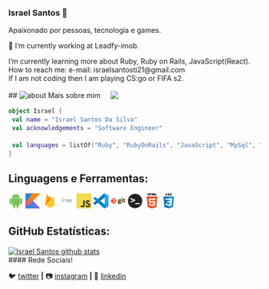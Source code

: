 
  
### Israel Santos  👋

Apaixonado por pessoas, tecnologia e games.

<p align="left">
  💌 I’m currently working at Leadfy-imob.
</p>
I’m currently learning more about Ruby, Ruby on Rails, JavaScript(React).<br>
How to reach me: e-mail: israelsantosti21@gmail.com<br>
If I am not coding then I am playing CS:go or FIFA s2.<br>
<br>
## <img width="45" alt="about" src="https://raw.github.com/elizarov/elizarov/master/about.png"> Mais sobre mim

<img align="right" width="300" src="https://i2.wp.com/allhtaccess.info/wp-content/uploads/2018/03/programming.gif?fit=1281%2C716&ssl=1" />

```kotlin
object Israel {
 val name = "Israel Santos Da Silva"
 val acknowledgements = "Software Engineer"
 
 val languages = listOf("Ruby", "RubyOnRails", "JavaScript", "MySql", "React", "Linux", "ElasticSearch") 
}
```

## **Linguagens e Ferramentas:**  

<code><img height="30" src="https://raw.githubusercontent.com/github/explore/80688e429a7d4ef2fca1e82350fe8e3517d3494d/topics/android/android.png"></code>
<code><img height="30" src="https://raw.githubusercontent.com/github/explore/80688e429a7d4ef2fca1e82350fe8e3517d3494d/topics/kotlin/kotlin.png"></code>
<code><img height="30" src="https://raw.githubusercontent.com/github/explore/80688e429a7d4ef2fca1e82350fe8e3517d3494d/topics/firebase/firebase.png"></code>
<code><img height="30" src="https://raw.githubusercontent.com/github/explore/80688e429a7d4ef2fca1e82350fe8e3517d3494d/topics/java/java.png"></code>
<code><img height="30" src="https://raw.githubusercontent.com/github/explore/80688e429a7d4ef2fca1e82350fe8e3517d3494d/topics/javascript/javascript.png"></code>
<code><img height="30" src="https://raw.githubusercontent.com/github/explore/80688e429a7d4ef2fca1e82350fe8e3517d3494d/topics/visual-studio-code/visual-studio-code.png"></code>
<code><img height="30" src="https://raw.githubusercontent.com/github/explore/80688e429a7d4ef2fca1e82350fe8e3517d3494d/topics/git/git.png"></code>
<code><img height="30" src="https://raw.githubusercontent.com/github/explore/80688e429a7d4ef2fca1e82350fe8e3517d3494d/topics/terminal/terminal.png"></code>
<code><img height="30" src="https://raw.githubusercontent.com/github/explore/80688e429a7d4ef2fca1e82350fe8e3517d3494d/topics/html/html.png"></code>
<code><img height="30" src="https://raw.githubusercontent.com/github/explore/80688e429a7d4ef2fca1e82350fe8e3517d3494d/topics/css/css.png"></code>


## **GitHub Estatísticas:**
<a href="https://github.com/Gurupreet">
 <img align="center" src="https://github-readme-stats.vercel.app/api?username=IsraelSantos7792&show_icons=true&theme=dracula&line_height=27" alt="Israel Santos github stats"/>
</a>

[twitter]: https://twitter.com/israels63800787
[instagram]: https://www.instagram.com/israel.santossilva.98/
[linkedin]: https://www.linkedin.com/in/israel-santos-94123915a/

<br>
#### Rede Sociais!

🐦 [twitter][twitter] **|** 
📷 [instagram][instagram] **|** 
👔 [linkedin][linkedin]
